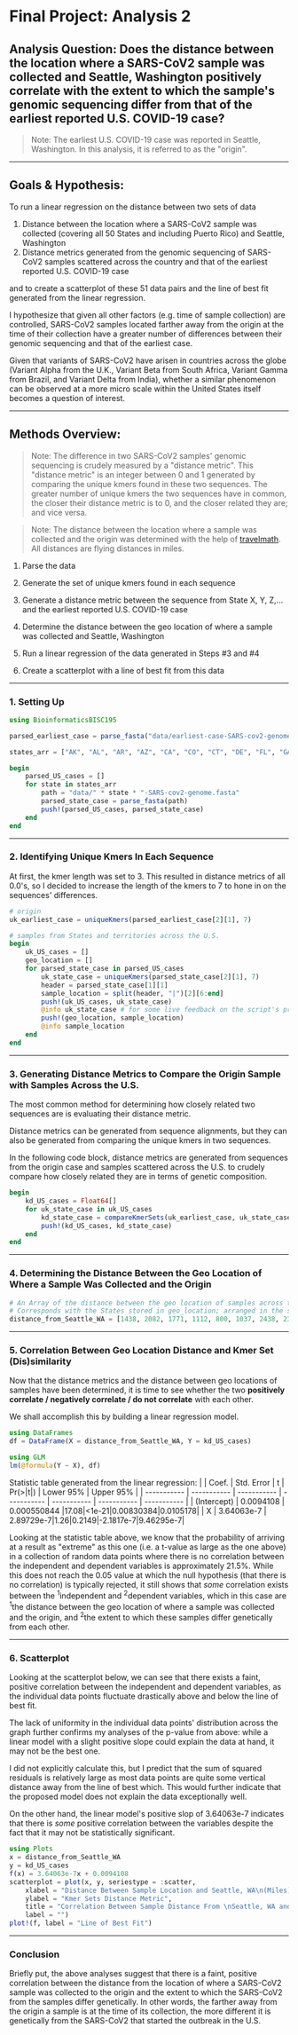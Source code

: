 # Final Project: Analysis 2
## Analysis Question: Does the distance between the location where a SARS-CoV2 sample was collected and Seattle, Washington positively correlate with the extent to which the sample's genomic sequencing differ from that of the earliest reported U.S. COVID-19 case?
> Note: The earliest U.S. COVID-19 case was reported in Seattle, Washington.
In this analysis, it is referred to as the "origin".
* * *
## Goals & Hypothesis:
To run a linear regression on the distance between two sets of data 
1. Distance between the location where a SARS-CoV2 sample was collected (covering all 50 States and including Puerto Rico) and Seattle, Washington 
2. Distance metrics generated from the genomic sequencing of SARS-CoV2 samples scattered across the country and that of the earliest reported U.S. COVID-19 case


and to create a scatterplot of these 51 data pairs and the line of best fit generated from the linear regression.

I hypothesize that given all other factors (e.g. time of sample collection) are controlled, 
SARS-CoV2 samples located farther away from the origin at the time of their collection have a greater number of differences between their genomic sequencing and that of the earliest case. 

Given that variants of SARS-CoV2 have arisen in countries across the globe 
(Variant Alpha from the U.K., Variant Beta from South Africa, Variant Gamma from Brazil, and Variant Delta from India), 
whether a similar phenomenon can be observed at a more micro scale within the United States itself becomes a question of interest.   
* * *
## Methods Overview:
> Note: The difference in two SARS-CoV2 samples' genomic sequencing is crudely measured by a "distance metric". This "distance metric" is an integer between 0 and 1 generated by comparing the unique kmers found in these two sequences. 
The greater number of unique kmers the two sequences have in common, the closer their distance metric is to 0, and the closer related they are; and vice versa.

> Note: The distance between the location where a sample was collected and the origin was determined with the help of [travelmath][1]. All distances are flying distances in miles.

[1]: https://www.travelmath.com/
1. Parse the data

2. Generate the set of unique kmers found in each sequence

3. Generate a distance metric between the sequence from State X, Y, Z,... and the earliest reported U.S. COVID-19 case

4. Determine the distance between the geo location of where a sample was collected and Seattle, Washington

5. Run a linear regression of the data generated in Steps #3 and #4

6. Create a scatterplot with a line of best fit from this data
* * *
### 1. Setting Up
```julia
using BioinformaticsBISC195

parsed_earliest_case = parse_fasta("data/earliest-case-SARS-cov2-genome.fasta")

states_arr = ["AK", "AL", "AR", "AZ", "CA", "CO", "CT", "DE", "FL", "GA", "HI", "IA", "ID", "IL", "IN", "KS", "KY", "LA", "MA", "MD", "ME", "MI", "MN", "MO", "MS", "MT", "NC", "ND", "NE", "NH", "NJ", "NM", "NV", "NY", "OH", "OK", "OR", "PA", "PR", "RI", "SC", "SD", "TN", "TX", "UT", "VA", "VT", "WA", "WI", "WV", "WY"]

begin
    parsed_US_cases = []
    for state in states_arr
        path = "data/" * state * "-SARS-cov2-genome.fasta"
        parsed_state_case = parse_fasta(path)
        push!(parsed_US_cases, parsed_state_case)
    end
end
```
* * *
### 2. Identifying Unique Kmers In Each Sequence
At first, the kmer length was set to 3. This resulted in distance metrics of all 0.0's, so I decided to increase the length of the kmers to 7 to hone in on the sequences' differences.
```julia
# origin
uk_earliest_case = uniqueKmers(parsed_earliest_case[2][1], 7) 

# samples from States and territories across the U.S.
begin
    uk_US_cases = []
    geo_location = []
    for parsed_state_case in parsed_US_cases
        uk_state_case = uniqueKmers(parsed_state_case[2][1], 7)
        header = parsed_state_case[1][1]
        sample_location = split(header, "|")[2][6:end]
        push!(uk_US_cases, uk_state_case)
        @info uk_state_case # for some live feedback on the script's progress
        push!(geo_location, sample_location)
        @info sample_location
    end
end
```
* * *
### 3. Generating Distance Metrics to Compare the Origin Sample with Samples Across the U.S.
The most common method for determining how closely related two sequences are is evaluating their distance metric.

Distance metrics can be generated from sequence alignments, but they can also be generated from comparing the unique kmers in two sequences. 

In the following code block, distance metrics are generated from sequences from the origin case and samples scattered across the U.S. to crudely compare how closely related they are in terms of genetic composition.
```julia
begin
    kd_US_cases = Float64[]
    for uk_state_case in uk_US_cases
        kd_state_case = compareKmerSets(uk_earliest_case, uk_state_case)
        push!(kd_US_cases, kd_state_case)
    end
end
```
***
### 4. Determining the Distance Between the Geo Location of Where a Sample Was Collected and the Origin

```julia
# An Array of the distance between the geo location of samples across the U.S. and Seattle, WA
# Corresponds with the States stored in geo_location; arranged in the same order
distance_from_Seattle_WA = [1438, 2082, 1771, 1112, 800, 1037, 2438, 2383, 2568, 2248, 2677, 1473, 443, 1721, 1864, 1428, 2016, 2097, 2474, 2333, 2502, 1840, 1350, 1634, 1987, 566, 2316, 1050, 1266, 2438, 2398, 1212, 686, 2408, 2010, 1547, 210, 2261, 3719, 2493, 2339, 1121, 1993, 1731, 735, 2313, 2368, 39, 1581, 2159, 810]
```
* * *
### 5. Correlation Between Geo Location Distance and Kmer Set (Dis)similarity
Now that the distance metrics and the distance between geo locations of samples have been determined, it is time to see 
whether the two **positively correlate / negatively correlate / do not correlate** 
with each other. 

We shall accomplish this by building a linear regression model.

```julia
using DataFrames
df = DataFrame(X = distance_from_Seattle_WA, Y = kd_US_cases)

using GLM
lm(@formula(Y ~ X), df)
```
Statistic table generated from the linear regression:
|       | Coef. | Std. Error | t | Pr(>\|t\|) | Lower 95% | Upper 95% |
| ----------- | ----------- | ----------- | ----------- | ----------- | ----------- | ----------- |
| (Intercept)     |   0.0094108   | 0.000550844 |17.08|<1e-21|0.00830384|0.0105178|
| X  |  3.64063e-7    | 2.89729e-7|1.26|0.2149|-2.1817e-7|9.46295e-7|

Looking at the statistic table above, we know that the probability of arriving at a
result as "extreme" as this one (i.e. a t-value as large as the one above) in a
collection of random data points where there is no correlation between the independent and
dependent variables is approximately 21.5%. While this does not reach the 0.05 value at 
which the null hypothesis (that there is no correlation) is typically rejected, it still shows that *some* correlation exists between
the <sup>1</sup>independent and <sup>2</sup>dependent variables, which in this case are <sup>1</sup>the
distance between the geo location of where a sample was collected and the origin, and <sup>2</sup>the
extent to which these samples differ genetically from each other.

* * *
### 6. Scatterplot
Looking at the scatterplot below, we can see that there exists a faint, positive correlation between the independent and dependent variables, 
as the individual data points fluctuate drastically above and below the line of best fit. 

The lack of uniformity in the individual data points' distribution across the graph further confirms my analyses of the p-value from above: while a linear model with a slight positive slope could explain the data at hand, it may not be the best one.

I did not explicitly calculate this, but I predict that the sum of squared residuals is relatively large as most data points are quite some vertical distance away from the line of best which. This would further indicate that the proposed model does not explain the data exceptionally well.
 
On the other hand, the linear model's positive slop of 3.64063e-7 indicates that 
there is *some* positive correlation between the variables despite the fact that it may not be statistically significant.  
```julia
using Plots
x = distance_from_Seattle_WA
y = kd_US_cases
f(x) = 3.64063e-7x + 0.0094108
scatterplot = plot(x, y, seriestype = :scatter,
    xlabel = "Distance Between Sample Location and Seattle, WA\n(Miles)",
    ylabel = "Kmer Sets Distance Metric",
    title = "Correlation Between Sample Distance From \nSeattle, WA and SARS-CoV2 Genomic Variance",
    label = "")
plot!(f, label = "Line of Best Fit")
```
* * *
### Conclusion
Briefly put, the above analyses suggest that there is a faint, positive correlation between the distance from the location of where a SARS-CoV2 sample was collected to the origin and the extent to which the SARS-CoV2 from the samples differ genetically. In other words, the farther away from the origin a sample is at the time of its collection, the more different it is genetically from the SARS-CoV2 that started the outbreak in the U.S.




